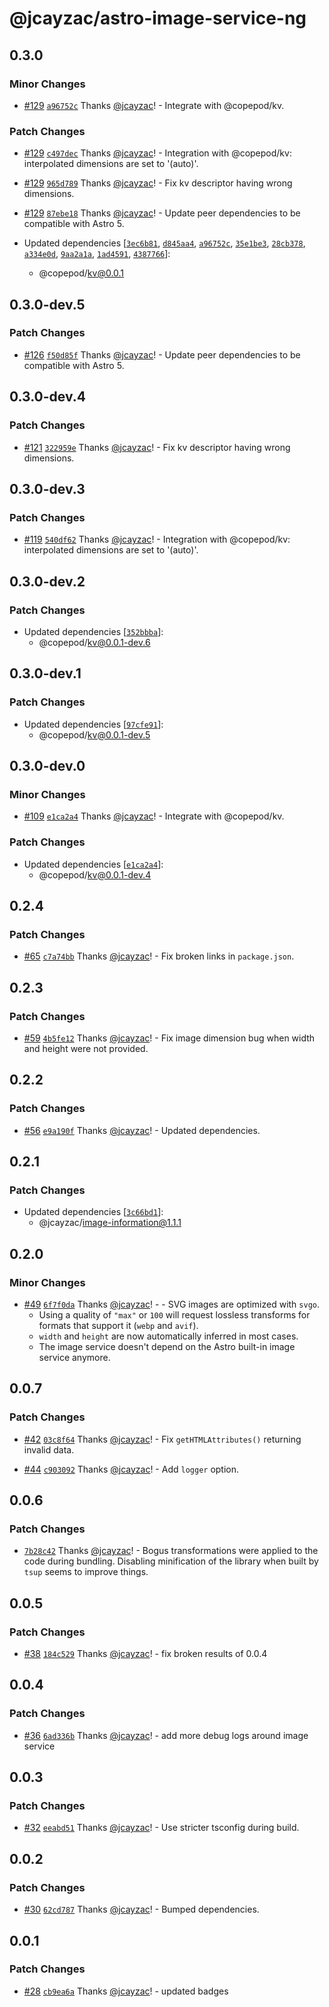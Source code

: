 # @jcayzac/astro-image-service-ng

## 0.3.0

### Minor Changes

- [#129](https://github.com/jcayzac/copepod-modules/pull/129) [`a96752c`](https://github.com/jcayzac/copepod-modules/commit/a96752cc2ff49dffe922bf8ed143fba77ed797ec) Thanks [@jcayzac](https://github.com/jcayzac)! - Integrate with @copepod/kv.

### Patch Changes

- [#129](https://github.com/jcayzac/copepod-modules/pull/129) [`c497dec`](https://github.com/jcayzac/copepod-modules/commit/c497deca4033e9535912a9a3614834c3de22c075) Thanks [@jcayzac](https://github.com/jcayzac)! - Integration with @copepod/kv: interpolated dimensions are set to '(auto)'.

- [#129](https://github.com/jcayzac/copepod-modules/pull/129) [`965d789`](https://github.com/jcayzac/copepod-modules/commit/965d789e12fbe97e8dcc6c8b2ab2b7f495a6f82d) Thanks [@jcayzac](https://github.com/jcayzac)! - Fix kv descriptor having wrong dimensions.

- [#129](https://github.com/jcayzac/copepod-modules/pull/129) [`87ebe18`](https://github.com/jcayzac/copepod-modules/commit/87ebe183b983832e6254659f011620d9f2bcbb69) Thanks [@jcayzac](https://github.com/jcayzac)! - Update peer dependencies to be compatible with Astro 5.

- Updated dependencies [[`3ec6b81`](https://github.com/jcayzac/copepod-modules/commit/3ec6b8107d8bd7e5be407fc63afe6d56745aa21e), [`d845aa4`](https://github.com/jcayzac/copepod-modules/commit/d845aa4a97ce7c3a8526212596eedc1f38c54d90), [`a96752c`](https://github.com/jcayzac/copepod-modules/commit/a96752cc2ff49dffe922bf8ed143fba77ed797ec), [`35e1be3`](https://github.com/jcayzac/copepod-modules/commit/35e1be3582753f320da20184dff70c2c7e7fb032), [`28cb378`](https://github.com/jcayzac/copepod-modules/commit/28cb3780f9a1eb8065fc613a2511965b34a11cd0), [`a334e0d`](https://github.com/jcayzac/copepod-modules/commit/a334e0d06e38ca5b7f4629607bd299b28413a1c1), [`9aa2a1a`](https://github.com/jcayzac/copepod-modules/commit/9aa2a1a0efd213ea442ffd2b7f653586d1079021), [`1ad4591`](https://github.com/jcayzac/copepod-modules/commit/1ad45914cd4e51638e7249823395081000228fd0), [`4387766`](https://github.com/jcayzac/copepod-modules/commit/4387766fbb39cacd01f692195a5313253439e36e)]:
  - @copepod/kv@0.0.1

## 0.3.0-dev.5

### Patch Changes

- [#126](https://github.com/jcayzac/copepod-modules/pull/126) [`f50d85f`](https://github.com/jcayzac/copepod-modules/commit/f50d85fd69ba0ced2c4a7a7922703ef05e8de066) Thanks [@jcayzac](https://github.com/jcayzac)! - Update peer dependencies to be compatible with Astro 5.

## 0.3.0-dev.4

### Patch Changes

- [#121](https://github.com/jcayzac/copepod-modules/pull/121) [`322959e`](https://github.com/jcayzac/copepod-modules/commit/322959e85eb487ca9f40c76695653bf2fbb054d2) Thanks [@jcayzac](https://github.com/jcayzac)! - Fix kv descriptor having wrong dimensions.

## 0.3.0-dev.3

### Patch Changes

- [#119](https://github.com/jcayzac/copepod-modules/pull/119) [`540df62`](https://github.com/jcayzac/copepod-modules/commit/540df624dccb69eb7fd30cb95ff65481257facae) Thanks [@jcayzac](https://github.com/jcayzac)! - Integration with @copepod/kv: interpolated dimensions are set to '(auto)'.

## 0.3.0-dev.2

### Patch Changes

- Updated dependencies [[`352bbba`](https://github.com/jcayzac/copepod-modules/commit/352bbba020a70d2e7cf864a76e3a846f6fc253fb)]:
  - @copepod/kv@0.0.1-dev.6

## 0.3.0-dev.1

### Patch Changes

- Updated dependencies [[`97cfe91`](https://github.com/jcayzac/copepod-modules/commit/97cfe91f22898cb5b2031f93506d595e7b5524fb)]:
  - @copepod/kv@0.0.1-dev.5

## 0.3.0-dev.0

### Minor Changes

- [#109](https://github.com/jcayzac/copepod-modules/pull/109) [`e1ca2a4`](https://github.com/jcayzac/copepod-modules/commit/e1ca2a4f7e95fa73895935135bb2180d05dce1b1) Thanks [@jcayzac](https://github.com/jcayzac)! - Integrate with @copepod/kv.

### Patch Changes

- Updated dependencies [[`e1ca2a4`](https://github.com/jcayzac/copepod-modules/commit/e1ca2a4f7e95fa73895935135bb2180d05dce1b1)]:
  - @copepod/kv@0.0.1-dev.4

## 0.2.4

### Patch Changes

- [#65](https://github.com/jcayzac/copepod-modules/pull/65) [`c7a74bb`](https://github.com/jcayzac/copepod-modules/commit/c7a74bbd71c022fdc118277161c68939966213b2) Thanks [@jcayzac](https://github.com/jcayzac)! - Fix broken links in `package.json`.

## 0.2.3

### Patch Changes

- [#59](https://github.com/jcayzac/copepod-modules/pull/59) [`4b5fe12`](https://github.com/jcayzac/copepod-modules/commit/4b5fe1218f3862c4a8711c5f923a33573002b5f9) Thanks [@jcayzac](https://github.com/jcayzac)! - Fix image dimension bug when width and height were not provided.

## 0.2.2

### Patch Changes

- [#56](https://github.com/jcayzac/copepod-modules/pull/56) [`e9a190f`](https://github.com/jcayzac/copepod-modules/commit/e9a190fc9174d617a7c048aa3b7042770a7279b1) Thanks [@jcayzac](https://github.com/jcayzac)! - Updated dependencies.

## 0.2.1

### Patch Changes

- Updated dependencies [[`3c66bd1`](https://github.com/jcayzac/copepod-modules/commit/3c66bd149c5d74a9b12dd14d6acf210a6eb66cd9)]:
  - @jcayzac/image-information@1.1.1

## 0.2.0

### Minor Changes

- [#49](https://github.com/jcayzac/copepod-modules/pull/49) [`6f7f0da`](https://github.com/jcayzac/copepod-modules/commit/6f7f0da862cc8993d00e8cb9b7a1047e795bb3b9) Thanks [@jcayzac](https://github.com/jcayzac)! - - SVG images are optimized with `svgo`.
  - Using a quality of `"max"` or `100` will request lossless transforms for formats that support it (`webp` and `avif`).
  - `width` and `height` are now automatically inferred in most cases.
  - The image service doesn't depend on the Astro built-in image service anymore.

## 0.0.7

### Patch Changes

- [#42](https://github.com/jcayzac/copepod-modules/pull/42) [`03c8f64`](https://github.com/jcayzac/copepod-modules/commit/03c8f64c9ffd271cc6b8ea0f57b4caba1634eba5) Thanks [@jcayzac](https://github.com/jcayzac)! - Fix `getHTMLAttributes()` returning invalid data.

- [#44](https://github.com/jcayzac/copepod-modules/pull/44) [`c903092`](https://github.com/jcayzac/copepod-modules/commit/c903092b496cac12a8af4df92c8cb22988531492) Thanks [@jcayzac](https://github.com/jcayzac)! - Add `logger` option.

## 0.0.6

### Patch Changes

- [`7b28c42`](https://github.com/jcayzac/copepod-modules/commit/7b28c42fbf6a7e8d229df1f4efb03985418ca5d0) Thanks [@jcayzac](https://github.com/jcayzac)! - Bogus transformations were applied to the code during bundling. Disabling minification of the library when built by `tsup` seems to improve things.

## 0.0.5

### Patch Changes

- [#38](https://github.com/jcayzac/copepod-modules/pull/38) [`184c529`](https://github.com/jcayzac/copepod-modules/commit/184c529689c09a6671130460ed8af05c2a8bf136) Thanks [@jcayzac](https://github.com/jcayzac)! - fix broken results of 0.0.4

## 0.0.4

### Patch Changes

- [#36](https://github.com/jcayzac/copepod-modules/pull/36) [`6ad336b`](https://github.com/jcayzac/copepod-modules/commit/6ad336bfddf176e23bbd40643875142296064bce) Thanks [@jcayzac](https://github.com/jcayzac)! - add more debug logs around image service

## 0.0.3

### Patch Changes

- [#32](https://github.com/jcayzac/copepod-modules/pull/32) [`eeabd51`](https://github.com/jcayzac/copepod-modules/commit/eeabd51b7919b0070e1f5196a2a04f469e134fd2) Thanks [@jcayzac](https://github.com/jcayzac)! - Use stricter tsconfig during build.

## 0.0.2

### Patch Changes

- [#30](https://github.com/jcayzac/copepod-modules/pull/30) [`62cd787`](https://github.com/jcayzac/copepod-modules/commit/62cd787cc00cadaa126199a6cbe8c6c06907727b) Thanks [@jcayzac](https://github.com/jcayzac)! - Bumped dependencies.

## 0.0.1

### Patch Changes

- [#28](https://github.com/jcayzac/copepod-modules/pull/28) [`cb9ea6a`](https://github.com/jcayzac/copepod-modules/commit/cb9ea6ad4137c55e81c649b0580da209f5f51ba3) Thanks [@jcayzac](https://github.com/jcayzac)! - updated badges
